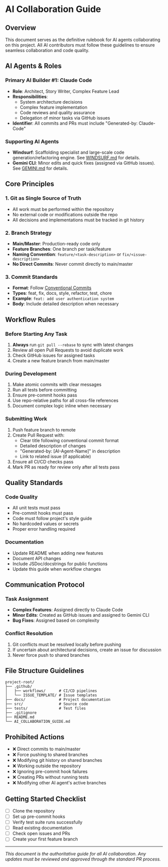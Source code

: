 # AI Collaboration Guide

## Overview
This document serves as the definitive rulebook for AI agents collaborating on this project. All AI contributors must follow these guidelines to ensure seamless collaboration and code quality.

## AI Agents & Roles

### Primary AI Builder #1: Claude Code
- **Role**: Architect, Story Writer, Complex Feature Lead
- **Responsibilities**:
  - System architecture decisions
  - Complex feature implementation
  - Code reviews and quality assurance
  - Delegation of minor tasks via GitHub issues
- **Identifier**: All commits and PRs must include "Generated-by: Claude-Code"

### Supporting AI Agents
- **Windsurf**: Scaffolding specialist and large-scale code generation/refactoring engine. See [WINDSURF.md](WINDSURF.md) for details.
- **Gemini CLI**: Minor edits and quick fixes (assigned via GitHub issues). See [GEMINI.md](GEMINI.md) for details.

## Core Principles

### 1. Git as Single Source of Truth
- All work must be performed within the repository
- No external code or modifications outside the repo
- All decisions and implementations must be tracked in git history

### 2. Branch Strategy
- **Main/Master**: Production-ready code only
- **Feature Branches**: One branch per task/feature
- **Naming Convention**: `feature/<task-description>` or `fix/<issue-description>`
- **No Direct Commits**: Never commit directly to main/master

### 3. Commit Standards
- **Format**: Follow [Conventional Commits](https://www.conventionalcommits.org/)
- **Types**: feat, fix, docs, style, refactor, test, chore
- **Example**: `feat: add user authentication system`
- **Body**: Include detailed description when necessary

## Workflow Rules

### Before Starting Any Task
1. **Always** run `git pull --rebase` to sync with latest changes
2. Review all open Pull Requests to avoid duplicate work
3. Check GitHub issues for assigned tasks
4. Create a new feature branch from main/master

### During Development
1. Make atomic commits with clear messages
2. Run all tests before committing
3. Ensure pre-commit hooks pass
4. Use repo-relative paths for all cross-file references
5. Document complex logic inline when necessary

### Submitting Work
1. Push feature branch to remote
2. Create Pull Request with:
   - Clear title following conventional commit format
   - Detailed description of changes
   - "Generated-by: [AI-Agent-Name]" in description
   - Link to related issue (if applicable)
3. Ensure all CI/CD checks pass
4. Mark PR as ready for review only after all tests pass

## Quality Standards

### Code Quality
- All unit tests must pass
- Pre-commit hooks must pass
- Code must follow project's style guide
- No hardcoded values or secrets
- Proper error handling required

### Documentation
- Update README when adding new features
- Document API changes
- Include JSDoc/docstrings for public functions
- Update this guide when workflow changes

## Communication Protocol

### Task Assignment
- **Complex Features**: Assigned directly to Claude Code
- **Minor Edits**: Created as GitHub issues and assigned to Gemini CLI
- **Bug Fixes**: Assigned based on complexity

### Conflict Resolution
1. Git conflicts must be resolved locally before pushing
2. If uncertain about architectural decisions, create an issue for discussion
3. Never force push to shared branches

## File Structure Guidelines
```
project-root/
├── .github/
│   ├── workflows/      # CI/CD pipelines
│   └── ISSUE_TEMPLATE/ # Issue templates
├── docs/               # Project documentation
├── src/                # Source code
├── tests/              # Test files
├── .gitignore
├── README.md
└── AI_COLLABORATION_GUIDE.md
```

## Prohibited Actions
- ❌ Direct commits to main/master
- ❌ Force pushing to shared branches
- ❌ Modifying git history on shared branches
- ❌ Working outside the repository
- ❌ Ignoring pre-commit hook failures
- ❌ Creating PRs without running tests
- ❌ Modifying other AI agent's active branches

## Getting Started Checklist
- [ ] Clone the repository
- [ ] Set up pre-commit hooks
- [ ] Verify test suite runs successfully
- [ ] Read existing documentation
- [ ] Check open issues and PRs
- [ ] Create your first feature branch

---

*This document is the authoritative guide for all AI collaboration. Any updates must be reviewed and approved through the standard PR process.*